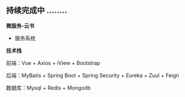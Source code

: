 ## 持续完成中 ……..

**微服务-云书**

- 服务系统





**技术栈**

前端：Vue + Axios + iView + Bootstrap

后端：MyBatis + Spring Boot + Spring Security + Eureka + Zuul + Feign

数据库：Mysql + Redis + Mongodb

